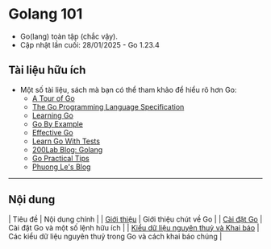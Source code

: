 # Golang 101

- Go(lang) toàn tập (chắc vậy).
- Cập nhật lần cuối: 28/01/2025 - Go 1.23.4

## Tài liệu hữu ích

- Một số tài liệu, sách mà bạn có thể tham khảo để hiểu rõ hơn Go:
  - [A Tour of Go](https://go.dev/tour/list)
  - [The Go Programming Language Specification](https://go.dev/ref/spec)
  - [Learning Go](https://www.amazon.com/Learning-Go-Idiomatic-Real-World-Programming/dp/1492077216)
  - [Go By Example](https://gobyexample.com/)
  - [Effective Go](https://go.dev/doc/effective_go)
  - [Learn Go With Tests](https://quii.gitbook.io/learn-go-with-tests)
  - [200Lab Blog: Golang](https://200lab.io/blog/tag/golang/)
  - [Go Practical Tips](https://github.com/func25/go-practical-tips/blob/main/tips.md)
  - [Phuong Le's Blog](https://blog.devtrovert.com/archive?sort=top)

---

## Nội dung

| Tiêu đề | Nội dung chính |
| [Giới thiệu](./notes/Introduction.md) | Giới thiệu chút về Go |
| [Cài đặt Go](./notes/Setting_Up_Environment.md) | Cài đặt Go và một số lệnh hữu ích |
| [Kiểu dữ liệu nguyên thuỷ và Khai báo](./notes/Primitive_Types_and_Declarations.md) | Các kiểu dữ liệu nguyên thuỷ trong Go và cách khai báo chúng |
